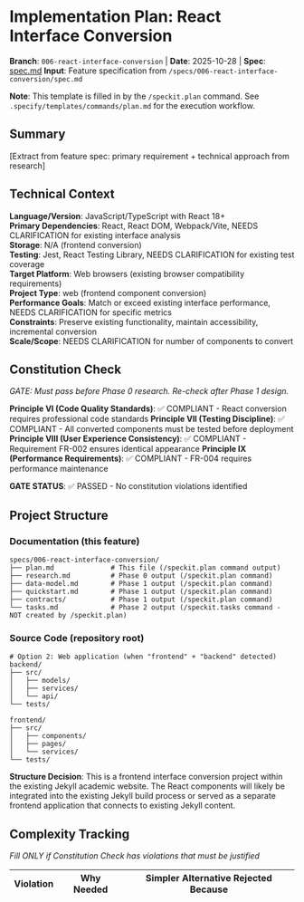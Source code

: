 # Implementation Plan: React Interface Conversion

**Branch**: `006-react-interface-conversion` | **Date**: 2025-10-28 | **Spec**: [spec.md](spec.md)
**Input**: Feature specification from `/specs/006-react-interface-conversion/spec.md`

**Note**: This template is filled in by the `/speckit.plan` command. See `.specify/templates/commands/plan.md` for the execution workflow.

## Summary

[Extract from feature spec: primary requirement + technical approach from research]

## Technical Context

**Language/Version**: JavaScript/TypeScript with React 18+  
**Primary Dependencies**: React, React DOM, Webpack/Vite, NEEDS CLARIFICATION for existing interface analysis  
**Storage**: N/A (frontend conversion)  
**Testing**: Jest, React Testing Library, NEEDS CLARIFICATION for existing test coverage  
**Target Platform**: Web browsers (existing browser compatibility requirements)  
**Project Type**: web (frontend component conversion)  
**Performance Goals**: Match or exceed existing interface performance, NEEDS CLARIFICATION for specific metrics  
**Constraints**: Preserve existing functionality, maintain accessibility, incremental conversion  
**Scale/Scope**: NEEDS CLARIFICATION for number of components to convert

## Constitution Check

*GATE: Must pass before Phase 0 research. Re-check after Phase 1 design.*

**Principle VI (Code Quality Standards)**: ✅ COMPLIANT - React conversion requires professional code standards
**Principle VII (Testing Discipline)**: ✅ COMPLIANT - All converted components must be tested before deployment
**Principle VIII (User Experience Consistency)**: ✅ COMPLIANT - Requirement FR-002 ensures identical appearance
**Principle IX (Performance Requirements)**: ✅ COMPLIANT - FR-004 requires performance maintenance

**GATE STATUS**: ✅ PASSED - No constitution violations identified

## Project Structure

### Documentation (this feature)

```
specs/006-react-interface-conversion/
├── plan.md              # This file (/speckit.plan command output)
├── research.md          # Phase 0 output (/speckit.plan command)
├── data-model.md        # Phase 1 output (/speckit.plan command)
├── quickstart.md        # Phase 1 output (/speckit.plan command)
├── contracts/           # Phase 1 output (/speckit.plan command)
└── tasks.md             # Phase 2 output (/speckit.tasks command - NOT created by /speckit.plan)
```

### Source Code (repository root)
```
# Option 2: Web application (when "frontend" + "backend" detected)
backend/
├── src/
│   ├── models/
│   ├── services/
│   └── api/
└── tests/

frontend/
├── src/
│   ├── components/
│   ├── pages/
│   └── services/
└── tests/
```

**Structure Decision**: This is a frontend interface conversion project within the existing Jekyll academic website. The React components will likely be integrated into the existing Jekyll build process or served as a separate frontend application that connects to existing Jekyll content.

## Complexity Tracking

*Fill ONLY if Constitution Check has violations that must be justified*

| Violation | Why Needed | Simpler Alternative Rejected Because |
|-----------|------------|-------------------------------------|
